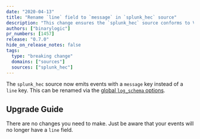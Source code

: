 ```yaml
---
date: "2020-04-13"
title: "Rename `line` field to `message` in `splunk_hec` source"
description: "This change ensures the `splunk_hec` source conforms to Vector's schema"
authors: ["binarylogic"]
pr_numbers: [1457]
release: "0.7.0"
hide_on_release_notes: false
tags:
  type: "breaking change"
  domains: ["sources"]
  sources: ["splunk_hec"]
---
```


The `splunk_hec` source now emits events with a `message` key instead of a
`line` key. This can be renamed via the [global `log_schema`
options][docs.reference.configuration.global-options#log_schema].

## Upgrade Guide

There are no changes you need to make. Just be aware that your events will
no longer have a `line` field.

[docs.reference.configuration.global-options#log_schema]: /docs/reference/global-options/#log_schema
